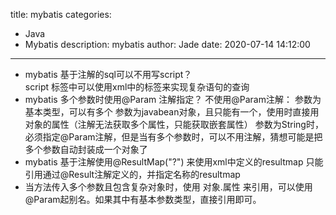 title: mybatis
categories:
  - Java
  - Mybatis
description: mybatis
author: Jade
date: 2020-07-14 14:12:00
---

- mybatis 基于注解的sql可以不用写script？  
	script 标签中可以使用xml中的标签来实现复杂语句的查询
- mybatis 多个参数时使用@Param 注解指定？
	不使用@Param注解：
		参数为基本类型，可以有多个
		参数为javabean对象，且只能有一个，使用时直接用对象的属性（注解无法获取多个属性，只能获取嵌套属性）
	参数为String时，必须指定@Param注解，但是当有多个参数时，可以不用注解，猜想可能是把多个参数自动封装成一个对象了
- mybatis 基于注解使用@ResultMap("?") 来使用xml中定义的resultmap
	只能引用通过@Result注解定义的，并指定名称的resultmap
- 当方法传入多个参数且包含复杂对象时，使用 对象.属性 来引用，可以使用@Param起别名。如果其中有基本参数类型，直接引用即可。
